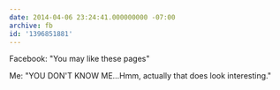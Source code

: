 ```yaml
---
date: 2014-04-06 23:24:41.000000000 -07:00
archive: fb
id: '1396851881'
---
```


Facebook: "You may like these pages"

Me: "YOU DON'T KNOW ME…Hmm, actually that does look interesting."
